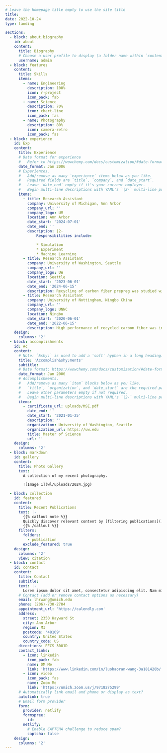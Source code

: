 ```yaml
---
# Leave the homepage title empty to use the site title
title:
date: 2022-10-24
type: landing

sections:
  - block: about.biography
    id: about
    content:
      title: Biography
      # Choose a user profile to display (a folder name within `content/authors/`)
      username: admin
  - block: features
    content:
      title: Skills
      items:
        - name: Engineering
          description: 100%
          icon: r-project
          icon_pack: fab
        - name: Science
          description: 70%
          icon: chart-line
          icon_pack: fas
        - name: Photography
          description: 80%
          icon: camera-retro
          icon_pack: fas
  - block: experience
    id: Exp
    content:
      title: Experience
      # Date format for experience
      #   Refer to https://wowchemy.com/docs/customization/#date-format
      date_format: Jan 2006
      # Experiences.
      #   Add/remove as many `experience` items below as you like.
      #   Required fields are `title`, `company`, and `date_start`.
      #   Leave `date_end` empty if it's your current employer.
      #   Begin multi-line descriptions with YAML's `|2-` multi-line prefix.
      items:
        - title: Research Assistant
          company: University of Michigan, Ann Arbor
          company_url: ''
          company_logo: UM
          location: Ann Arbor
          date_start: '2024-07-01'
          date_end: ''
          description: |2-
              Responsibilities include:

              * Simulation
              * Experiment
              * Machine Learning
        - title: Research Assistant
          company: University of Washington, Seattle
          company_url: ''
          company_logo: UW
          location: Seattle
          date_start: '2023-06-01'
          date_end: '2024-06-15'
          description: Recycling of carbon fiber prepreg was studied with discontinuous fiber compound method (DFC) and bulk molding compound (BMC) methods. The material's parameters were optimized by Gaussian process regression (GPR) machine learning model.
        - title: Research Assistant
          company: University of Nottingham, Ningbo China
          company_url: ''
          company_logo: UNNC
          location: Ningbo
          date_start: '2020-06-01'
          date_end: '2022-06-15'
          description: High performance of recycled carbon fiber was investigated during the undergraduate period with fire retardant application on recycled carbon fiber mat.
    design:
      columns: '2'
  - block: accomplishments
    id: Ac
    content:
      # Note: `&shy;` is used to add a 'soft' hyphen in a long heading.
      title: 'Accomplish&shy;ments'
      subtitle:
      # Date format: https://wowchemy.com/docs/customization/#date-format
      date_format: Jan 2006
      # Accomplishments.
      #   Add/remove as many `item` blocks below as you like.
      #   `title`, `organization`, and `date_start` are the required parameters.
      #   Leave other parameters empty if not required.
      #   Begin multi-line descriptions with YAML's `|2-` multi-line prefix.
      items:
        - certificate_url: uploads/MSE.pdf
          date_end: ''
          date_start: '2021-01-25'
          description: ''
          organization: University of Washington, Seattle
          organization_url: https://uw.edu
          title: Master of Science
          url: ''
    design:
      columns: '2'
  - block: markdown
    id: gallery
    content:
      title: Photo Gallery
      text: |
        A collection of my recent photography.

        ![Image 1](wl/uploads/2024.jpg)

  - block: collection
    id: featured
    content:
      title: Recent Publications
      text: |-
        {{% callout note %}}
        Quickly discover relevant content by [filtering publications](./publication/).
        {{% /callout %}}
      filters:
        folders:
          - publication
        exclude_featured: true
    design:
      columns: '2'
      view: citation
  - block: contact
    id: contact
    content:
      title: Contact
      subtitle:
      text: |-
        Lorem ipsum dolor sit amet, consectetur adipiscing elit. Nam mi diam, venenatis ut magna et, vehicula efficitur enim.
      # Contact (add or remove contact options as necessary)
      email: lhrwang@umich.edu
      phone: (206)-730-2784
      appointment_url: 'https://calendly.com'
      address:
        street: 2350 Hayward St
        city: Ann Arbor
        region: MI
        postcode: '48109'
        country: United States
        country_code: US
      directions: EECS 3001D
      contact_links:
        - icon: linkedin
          icon_pack: fab
          name: DM Me
          link: 'https://www.linkedin.com/in/luohaoran-wang-3a181420b/'
        - icon: video
          icon_pack: fas
          name: Zoom Me
          link: 'https://umich.zoom.us/j/9718275299'
      # Automatically link email and phone or display as text?
      autolink: true
      # Email form provider
      form:
        provider: netlify
        formspree:
          id:
        netlify:
          # Enable CAPTCHA challenge to reduce spam?
          captcha: false
    design:
      columns: '2'
---
```

